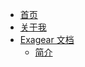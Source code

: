 <!-- docs/_sidebar.md -->

- [首页](/README.md)
- [关于我](/about_me)
- [Exagear 文档](exa/)
  - [简介](exa/overview)
